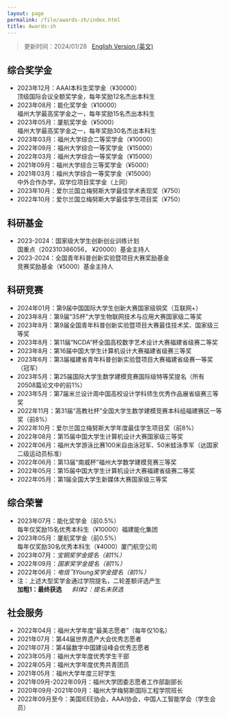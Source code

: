 ```yaml
---
layout: page
permalink: /file/awards-zh/index.html
title: Awards-zh
---
```


> 更新时间：2024/01/28 &nbsp; [English Version (英文)](https://caihanlin.com/awards/)

## 综合奖学金

- 2023年12月：AAAI本科生奖学金（¥30000）<br>顶级国际会议全额奖学金，每年奖励12名杰出本科生
- 2023年08月：能化奖学金（¥10000）<br>福州大学最高奖学金之一，每年奖励15名杰出本科生
- 2023年05月：厦航奖学金（¥5000）<br>福州大学最高奖学金之一，每年奖励30名杰出本科生
- 2023年03月：福州大学综合二等奖学金（¥10000）
- 2022年09月：福州大学综合一等奖学金（¥15000）
- 2022年03月：福州大学综合一等奖学金（¥15000）
- 2021年09月：福州大学综合三等奖学金（¥5000）
- 2021年03月：福州大学综合一等奖学金（¥15000）<br>中外合作办学，双学位项目奖学金（上同）
- 2023年10月：爱尔兰国立梅努斯大学最佳学术表现奖（¥750）
- 2022年10月：爱尔兰国立梅努斯大学最佳学生项目奖（¥750）

## 科研基金

- 2023-2024：国家级大学生创新创业训练计划<br>国重点（202310386056， ¥20000）基金主持人
- 2023-2024：全国青年科普创新实验暨项目大赛奖励基金<br>竞赛奖励基金（¥5000）基金主持人

## 科研竞赛

- 2024年01月：第9届中国国际大学生创新大赛国家级铜奖（互联网+）
- 2023年8月：第9届“3S杯”大学生物联网技术与应用大赛国家级二等奖
- 2023年8月：第9届全国青年科普创新实验暨项目大赛最佳技术奖、国家级三等奖
- 2023年8月：第11届“NCDA”杯全国高校数字艺术设计大赛福建省级赛二等奖
- 2023年8月：第16届中国大学生计算机设计大赛福建省级赛三等奖
- 2023年6月：第3届福建省青年科普创新实验暨项目大赛福建省级赛一等奖（冠军）
- 2023年5月：第25届国际大学生数学建模竞赛国际级特等奖提名（所有20508篇论文中的前1%）
- 2023年5月：第7届米兰设计周中国高校设计学科师生优秀作品展省级赛三等奖
- 2022年11月：第31届“高教社杯”全国大学生数学建模竞赛本科组福建赛区一等奖（前8%）
- 2022年10月：爱尔兰国立梅努斯大学年度最佳学生项目奖（前8%）
- 2022年08月：第15届中国大学生计算机设计大赛国家级三等奖
- 2022年06月：福州大学游泳比赛100米自由泳冠军、50米蛙泳季军（达国家二级运动员标准）
- 2022年06月：第13届“南威杯”福州大学数学建模竞赛三等奖
- 2022年05月：第15届中国大学生计算机设计大赛福建省级赛二等奖
- 2022年05月：第1届全国大学生新媒体大赛国家级三等奖

## 综合荣誉

- 2023年07月：能化奖学金（前0.5%）<br>每年仅奖励15名优秀本科生（¥10000）福建能化集团
- 2023年05月：厦航奖学金（前0.5%）<br>每年仅奖励30名优秀本科生（¥4000）厦门航空公司
- 2023年07月：*宝钢奖学金提名（前1%）*
- 2022年09月：*国家奖学金提名（前1%）*
- 2022年06月：*电信飞Young奖学金提名（前1%）*
- 注：上述大型奖学金通过学院提名，二轮差额评选产生<br>**加粗1：最终获选** &nbsp; &nbsp; &nbsp;*斜体2：提名未获选*<br>

## 社会服务

- 2022年04月：福州大学年度“最美志愿者”（每年仅10名）
- 2021年07月：第44届世界遗产大会优秀志愿者
- 2021年07月：第4届数字中国建设峰会优秀志愿者
- 2023年05月：福州大学年度优秀学生干部
- 2022年05月：福州大学年度优秀共青团员
- 2021年05月：福州大学年度三好学生
- 2021年09月-2022年09月：福州大学团委志愿者工作部副部长
- 2020年09月-2021年09月：福州大学梅努斯国际工程学院班长
- 2022年09月至今：美国IEEE协会，AAAI协会，中国人工智能学会（学生会员）
